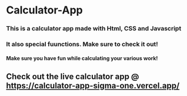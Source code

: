 # Calculator-App
### This is a calculator app made with Html, CSS and Javascript
### It also special fuunctions. Make sure to check it out!
#### Make sure you have fun while calculating your various work!
## Check out the live calculator app @ https://calculator-app-sigma-one.vercel.app/
